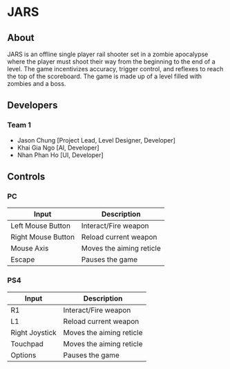 # JARS

## About
JARS is an offline single player rail shooter set in a zombie apocalypse where the player must shoot their way from the beginning to the end of a level. The game incentivizes accuracy, trigger control, and reflexes to reach the top of the scoreboard. The game is made up of a level filled with zombies and a boss.

## Developers

### Team 1

* Jason Chung [Project Lead, Level Designer, Developer]
* Khai Gia Ngo [AI, Developer]
* Nhan Phan Ho [UI, Developer]

## Controls
### PC
|Input|Description|
|-|-|
|Left Mouse Button|Interact/Fire weapon|
|Right Mouse Button|Reload current weapon|
|Mouse Axis|Moves the aiming reticle|
|Escape|Pauses the game|

### PS4
|Input|Description|
|-|-|
|R1|Interact/Fire weapon|
|L1|Reload current weapon|
|Right Joystick|Moves the aiming reticle|
|Touchpad|Moves the aiming reticle|
|Options|Pauses the game|
